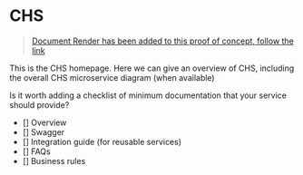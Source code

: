 # CHS

> [Document Render has been added to this proof of concept, follow the link](document_render/README.md)

This is the CHS homepage.  Here we can give an overview of CHS, including the overall CHS microservice diagram (when available) 

Is it worth adding a checklist of minimum documentation that your service should provide?


- [] Overview
- [] Swagger
- [] Integration guide (for reusable services)
- [] FAQs
- [] Business rules
